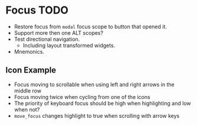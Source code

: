 # Focus TODO

* Restore focus from `modal` focus scope to button that opened it. 
* Support more then one ALT scopes?
* Test directional navigation.
   * Including layout transformed widgets.
* Mnemonics.

## Icon Example

* Focus moving to scrollable when using left and right arrows in the middle row
* Focus moving twice when cycling from one of the icons
* The priority of keyboard focus should be high when highlighting and low when not?
* `move_focus` changes highlight to true when scrolling with arrow keys